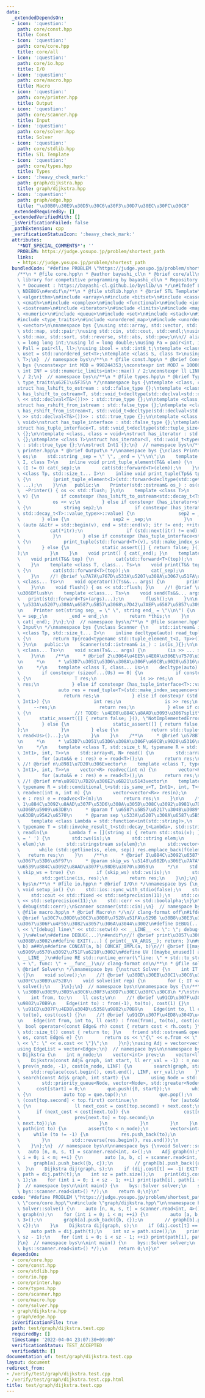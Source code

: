 ```yaml
---
data:
  _extendedDependsOn:
  - icon: ':question:'
    path: core/const.hpp
    title: Const
  - icon: ':question:'
    path: core/core.hpp
    title: core/all
  - icon: ':question:'
    path: core/io.hpp
    title: I/O
  - icon: ':question:'
    path: core/macro.hpp
    title: Macro
  - icon: ':question:'
    path: core/printer.hpp
    title: Output
  - icon: ':question:'
    path: core/scanner.hpp
    title: Input
  - icon: ':question:'
    path: core/solver.hpp
    title: Solver
  - icon: ':question:'
    path: core/stdlib.hpp
    title: STL Template
  - icon: ':question:'
    path: core/types.hpp
    title: Types
  - icon: ':heavy_check_mark:'
    path: graph/dijkstra.hpp
    title: graph/dijkstra.hpp
  - icon: ':question:'
    path: graph/edge.hpp
    title: "\u30B0\u30E9\u30D5\u30C6\u30F3\u30D7\u30EC\u30FC\u30C8"
  _extendedRequiredBy: []
  _extendedVerifiedWith: []
  _isVerificationFailed: false
  _pathExtension: cpp
  _verificationStatusIcon: ':heavy_check_mark:'
  attributes:
    '*NOT_SPECIAL_COMMENTS*': ''
    PROBLEM: https://judge.yosupo.jp/problem/shortest_path
    links:
    - https://judge.yosupo.jp/problem/shortest_path
  bundledCode: "#define PROBLEM \"https://judge.yosupo.jp/problem/shortest_path\"\n\
    /**\n * @file core.hpp\n * @author bayashi_cl\n * @brief core/all\n *\n * C++\
    \ library for competitive programming by bayashi_cl\n * Repository: https://github.com/bayashi-cl/byslib\n\
    \ * Document : https://bayashi-cl.github.io/byslib/\n */\n#ifndef LOCAL\n#define\
    \ NDEBUG\n#endif\n/**\n * @file stdlib.hpp\n * @brief STL Template\n */\n#include\
    \ <algorithm>\n#include <array>\n#include <bitset>\n#include <cassert>\n#include\
    \ <cmath>\n#include <complex>\n#include <functional>\n#include <iomanip>\n#include\
    \ <iostream>\n#include <iterator>\n#include <limits>\n#include <map>\n#include\
    \ <numeric>\n#include <queue>\n#include <set>\n#include <stack>\n#include <string>\n\
    #include <type_traits>\n#include <unordered_map>\n#include <unordered_set>\n#include\
    \ <vector>\n\nnamespace bys {\nusing std::array, std::vector, std::string, std::set,\
    \ std::map, std::pair;\nusing std::cin, std::cout, std::endl;\nusing std::min,\
    \ std::max, std::sort, std::reverse, std::abs, std::pow;\n\n// alias\nusing ll\
    \ = long long int;\nusing ld = long double;\nusing Pa = pair<int, int>;\nusing\
    \ Pall = pair<ll, ll>;\nusing ibool = std::int8_t;\ntemplate <class T>\nusing\
    \ uset = std::unordered_set<T>;\ntemplate <class S, class T>\nusing umap = std::unordered_map<S,\
    \ T>;\n}  // namespace bys\n/**\n * @file const.hpp\n * @brief Const\n */\nnamespace\
    \ bys {\nconstexpr int MOD = 998244353;\nconstexpr int MOD7 = 1000000007;\nconstexpr\
    \ int INF = std::numeric_limits<int>::max() / 2;\nconstexpr ll LINF = std::numeric_limits<ll>::max()\
    \ / 2;\n}  // namespace bys\n/**\n * @file types.hpp\n * @brief Types\n *\n *\
    \ type_traits\u62E1\u5F35\n */\nnamespace bys {\ntemplate <class, class = void>\n\
    struct has_lshift_to_ostream : std::false_type {};\ntemplate <class T>\nstruct\
    \ has_lshift_to_ostream<T, std::void_t<decltype(std::declval<std::ostream&>()\
    \ << std::declval<T&>())>> : std::true_type {};\n\ntemplate <class, class = void>\n\
    struct has_rshift_from_istream : std::false_type {};\ntemplate <class T>\nstruct\
    \ has_rshift_from_istream<T, std::void_t<decltype(std::declval<std::istream&>()\
    \ >> std::declval<T&>())>> : std::true_type {};\n\ntemplate <class T, class =\
    \ void>\nstruct has_tuple_interface : std::false_type {};\ntemplate <class T>\n\
    struct has_tuple_interface<T, std::void_t<decltype(std::tuple_size<T>())>> : std::true_type\
    \ {};\n\ntemplate <class, class = void>\nstruct has_iterator : std::false_type\
    \ {};\ntemplate <class T>\nstruct has_iterator<T, std::void_t<typename T::iterator>>\
    \ : std::true_type {};\n\nstruct Int1 {};\n}  // namespace bys\n/**\n * @file\
    \ printer.hpp\n * @brief Output\n */\nnamespace bys {\nclass Printer {\n    std::ostream&\
    \ os;\n    std::string _sep = \" \", _end = \"\\n\";\n    template <std::size_t\
    \ I, class T>\n    inline void print_tuple_element(T&& elem) {\n        if constexpr\
    \ (I != 0) cat(_sep);\n        cat(std::forward<T>(elem));\n    }\n    template\
    \ <class Tp, std::size_t... I>\n    inline void print_tuple(Tp&& tp, std::index_sequence<I...>)\
    \ {\n        (print_tuple_element<I>(std::forward<decltype(std::get<I>(tp))>(std::get<I>(tp))),\
    \ ...);\n    }\n\n   public:\n    Printer(std::ostream& os_) : os(os_) {}\n  \
    \  ~Printer() { os << std::flush; }\n\n    template <class T>\n    void cat(T&&\
    \ v) {\n        if constexpr (has_lshift_to_ostream<std::decay_t<T>>::value) {\n\
    \            os << v;\n        } else if constexpr (has_iterator<std::decay_t<T>>::value)\
    \ {\n            string sep2;\n            if constexpr (has_iterator<std::decay_t<typename\
    \ std::decay_t<T>::value_type>>::value) {\n                sep2 = _end;\n    \
    \        } else {\n                sep2 = _sep;\n            }\n            for\
    \ (auto &&itr = std::begin(v), end = std::end(v); itr != end; ++itr) {\n     \
    \           cat(*itr);\n                if (std::next(itr) != end) cat(sep2);\n\
    \            }\n        } else if constexpr (has_tuple_interface<std::decay_t<T>>::value)\
    \ {\n            print_tuple(std::forward<T>(v), std::make_index_sequence<std::tuple_size_v<std::decay_t<T>>>());\n\
    \        } else {\n            static_assert([] { return false; }(), \"type error\"\
    );\n        }\n    }\n    void print() { cat(_end); }\n    template <class T>\n\
    \    void print(T&& top) {\n        cat(std::forward<T>(top));\n        cat(_end);\n\
    \    }\n    template <class T, class... Ts>\n    void print(T&& top, Ts&&... args)\
    \ {\n        cat(std::forward<T>(top));\n        cat(_sep);\n        print(std::forward<Ts>(args)...);\n\
    \    }\n    //! @brief \u7A7A\u767D\u533A\u5207\u308A\u3067\u51FA\u529B\n    template\
    \ <class... Ts>\n    void operator()(Ts&&... args) {\n        print(std::forward<Ts>(args)...);\n\
    \    }\n\n    void flush() { os << std::flush; }\n    //! @brief \u51FA\u529B\u5F8C\
    \u306Bflush\n    template <class... Ts>\n    void send(Ts&&... args) {\n     \
    \   print(std::forward<Ts>(args)...);\n        flush();\n    }\n\n    //! @brief\
    \ \u533A\u5207\u308A\u6587\u5B57\u3068\u7D42\u7AEF\u6587\u5B57\u3092\u8A2D\u5B9A\
    \n    Printer set(string sep_ = \" \", string end_ = \"\\n\") {\n        _sep\
    \ = sep_;\n        _end = end_;\n        return *this;\n    }\n    void lf() {\
    \ cat(_end); }\n};\n}  // namespace bys\n/**\n * @file scanner.hpp\n * @brief\
    \ Input\n */\nnamespace bys {\nclass Scanner {\n    std::istream& is;\n    template\
    \ <class Tp, std::size_t... I>\n    inline decltype(auto) read_tuple(std::index_sequence<I...>)\
    \ {\n        return Tp{read<typename std::tuple_element_t<I, Tp>>()...};\n   \
    \ }\n\n   public:\n    Scanner(std::istream& is_) : is(is_){};\n\n    template\
    \ <class... Ts>\n    void scan(Ts&... args) {\n        (is >> ... >> args);\n\
    \    }\n\n    /**\n     * @brief 2\u3064\u4EE5\u4E0A\u306E\u7570\u306A\u308B\u578B\
    \n     *\n     * \u53D7\u3051\u53D6\u308A\u306F\u69CB\u9020\u5316\u675F\u7E1B\u3067\
    \n     */\n    template <class T, class... Us>\n    decltype(auto) read() {\n\
    \        if constexpr (sizeof...(Us) == 0) {\n            if constexpr (has_rshift_from_istream<T>::value)\
    \ {\n                T res;\n                is >> res;\n                return\
    \ res;\n            } else if constexpr (has_tuple_interface<T>::value) {\n  \
    \              auto res = read_tuple<T>(std::make_index_sequence<std::tuple_size_v<T>>());\n\
    \                return res;\n            } else if constexpr (std::is_same_v<T,\
    \ Int1>) {\n                int res;\n                is >> res;\n           \
    \     --res;\n                return res;\n            } else if constexpr (has_iterator<T>::value)\
    \ {\n                //! TODO: \u4E00\u884C\u8AAD\u3093\u3067split\n         \
    \       static_assert([] { return false; }(), \"NotImplementedError\");\n    \
    \        } else {\n                static_assert([] { return false; }(), \"TypeError\"\
    );\n            }\n        } else {\n            return std::tuple{read<T>(),\
    \ read<Us>()...};\n        }\n    }\n    /**\n     * @brief \u578BT\u3092N\u500B\
    \n     *\n     * \u53D7\u3051\u53D6\u308A\u306F\u69CB\u9020\u5316\u675F\u7E1B\u3067\
    \n     */\n    template <class T, std::size_t N, typename R = std::conditional_t<std::is_same_v<T,\
    \ Int1>, int, T>>\n    std::array<R, N> read() {\n        std::array<R, N> res;\n\
    \        for (auto&& e : res) e = read<T>();\n        return res;\n    }\n   \
    \ //! @brief n\u8981\u7D20\u306Evector\n    template <class T, typename R = std::conditional_t<std::is_same_v<T,\
    \ Int1>, int, T>>\n    vector<R> readvec(int n) {\n        vector<R> res(n);\n\
    \        for (auto&& e : res) e = read<T>();\n        return res;\n    }\n   \
    \ //! @brief n*m\u8981\u7D20\u306E2\u6B21\u5143vector\n    template <class T,\
    \ typename R = std::conditional_t<std::is_same_v<T, Int1>, int, T>>\n    vector<vector<R>>\
    \ readvec(int n, int m) {\n        vector<vector<R>> res(n);\n        for (auto&&\
    \ e : res) e = readvec<T>(m);\n        return res;\n    }\n\n    /**\n     * @brief\
    \ 1\u884C\u3092\u8AAD\u307F\u53D6\u308A\u305D\u308C\u3092\u8981\u7D20\u3054\u3068\
    \u306B\u5909\u63DB\n     * @param f \u6587\u5B57\u5217\u304B\u3089\u306E\u5909\
    \u63DB\u95A2\u6570\n     * @param sep \u533A\u5207\u308A\u6587\u5B57\n     */\n\
    \    template <class Lambda = std::function<int(std::string)>,\n             \
    \ typename T = std::invoke_result_t<std::decay_t<Lambda>, std::string>>\n    std::vector<T>\
    \ readln(\n        Lambda f = [](string x) { return std::stoi(x); }, char sep\
    \ = ' ') {\n        std::ws(is);\n        std::string elem;\n        std::getline(is,\
    \ elem);\n        std::stringstream ss{elem};\n        std::vector<T> res;\n \
    \       while (std::getline(ss, elem, sep)) res.emplace_back(f(elem));\n     \
    \   return res;\n    }\n    /**\n     * @brief 1\u884C\u3092\u6587\u5B57\u5217\
    \u3067\u53D6\u5F97\n     * @param skip_ws \u5148\u982D\u306E\u7A7A\u767D\u30FB\
    \u6539\u884C\u3092\u8AAD\u307F\u98DB\u3070\u3059\n     */\n    std::string getline(bool\
    \ skip_ws = true) {\n        if (skip_ws) std::ws(is);\n        std::string res;\n\
    \        std::getline(is, res);\n        return res;\n    }\n};\n}  // namespace\
    \ bys\n/**\n * @file io.hpp\n * @brief I/O\n */\nnamespace bys {\n__attribute__((constructor))\
    \ void setup_io() {\n    std::ios::sync_with_stdio(false);\n    std::cin.tie(nullptr);\n\
    \    std::cout << std::fixed << std::setprecision(11);\n    std::cerr << std::fixed\
    \ << std::setprecision(11);\n    std::cerr << std::boolalpha;\n}\n\nPrinter print(std::cout),\
    \ debug(std::cerr);\nScanner scanner(std::cin);\n}  // namespace bys\n/**\n *\
    \ @file macro.hpp\n * @brief Macro\n */\n// clang-format off\n#ifdef LOCAL\n//!\
    \ @brief \u30C7\u30D0\u30C3\u30B0\u7528\u51FA\u529B \u30B8\u30E3\u30C3\u30B8\u4E0A\
    \u3067\u306F\u4F55\u3082\u3057\u306A\u3044\u3002\n#define DEBUG(...) { std::cerr\
    \ << \"[debug] line\" << std::setw(4) << __LINE__ << \": \"; debug(__VA_ARGS__);\
    \ }\n#else\n#define DEBUG(...)\n#endif\n//! @brief print\u3057\u3066return\u3059\
    \u308B\u3002\n#define EXIT(...) { print(__VA_ARGS__); return; }\n#define CONCAT_IMPL(a,\
    \ b) a##b\n#define CONCAT(a, b) CONCAT_IMPL(a, b)\n//! @brief [[maybe_unused]]\u306A\
    \u5909\u6570\u3092\u751F\u6210\u3002\n#define UV [[maybe_unused]] auto CONCAT(unused_val_,\
    \ __LINE__)\n#define RE std::runtime_error(\"line: \" + std::to_string(__LINE__)\
    \ + \", func: \" + __func__)\n// clang-format on\n/**\n * @file solver.hpp\n *\
    \ @brief Solver\n */\nnamespace bys {\nstruct Solver {\n    int IT = 1;\n    Solver()\
    \ {}\n    void solve();\n    //! @brief \u30DE\u30EB\u30C1\u30C6\u30B9\u30C8\u30B1\
    \u30FC\u30B9\u7528\n    void solve(int rep) {\n        for (; IT <= rep; ++IT)\
    \ solve();\n    }\n};\n}  // namespace bys\n\nnamespace bys {\n/**\n * @brief\
    \ \u30B0\u30E9\u30D5\u30C6\u30F3\u30D7\u30EC\u30FC\u30C8\n */\nstruct Edge {\n\
    \    int from, to;\n    ll cost;\n\n    //! @brief \u91CD\u307F\u306A\u3057\u5358\
    \u9802\u70B9\n    Edge(int to) : from(-1), to(to), cost(1) {}\n    //! @brief\
    \ \u91CD\u307F\u4ED8\u304D\u5358\u9802\u70B9\n    Edge(int to, ll cost) : from(-1),\
    \ to(to), cost(cost) {}\n    //! @brief \u91CD\u307F\u4ED8\u304D\u4E21\u9802\u70B9\
    \n    Edge(int from, int to, ll cost) : from(from), to(to), cost(cost) {}\n  \
    \  bool operator<(const Edge& rh) const { return cost < rh.cost; }\n    operator\
    \ std::size_t() const { return to; }\n    friend std::ostream& operator<<(std::ostream&\
    \ os, const Edge& e) {\n        return os << \"{\" << e.from << \" -> \" << e.to\
    \ << \": \" << e.cost << \"}\";\n    }\n};\nusing Adj = vector<vector<Edge>>;\n\
    using EdgeList = vector<Edge>;\n}  // namespace bys\n\nnamespace bys {\nstruct\
    \ Dijkstra {\n    int n_node;\n    vector<int> prev;\n    vector<ll> cost;\n\n\
    \    Dijkstra(const Adj& graph, int start, ll err_val = -1) : n_node(graph.size()),\
    \ prev(n_node, -1), cost(n_node, LINF) {\n        search(graph, start);\n    \
    \    std::replace(cost.begin(), cost.end(), LINF, err_val);\n    }\n\n    void\
    \ search(const Adj& graph, int start) {\n        using Node = std::pair<ll, int>;\n\
    \        std::priority_queue<Node, vector<Node>, std::greater<Node>> que;\n  \
    \      cost[start] = 0;\n        que.push({0, start});\n        while (!que.empty())\
    \ {\n            auto top = que.top();\n            que.pop();\n            if\
    \ (cost[top.second] < top.first) continue;\n            for (auto&& next : graph[top.second])\
    \ {\n                ll next_cost = cost[top.second] + next.cost;\n          \
    \      if (next_cost < cost[next.to]) {\n                    cost[next.to] = next_cost;\n\
    \                    prev[next.to] = top.second;\n                    que.push({next_cost,\
    \ next.to});\n                }\n            }\n        }\n    }\n    vector<int>\
    \ path(int to) {\n        assert(to < n_node);\n        vector<int> res;\n   \
    \     while (to != -1) {\n            res.push_back(to);\n            to = prev[to];\n\
    \        }\n        std::reverse(res.begin(), res.end());\n        return res;\n\
    \    }\n};\n}  // namespace bys\n\nnamespace bys {\nvoid Solver::solve() {\n \
    \   auto [n, m, s, t] = scanner.read<int, 4>();\n    Adj graph(n);\n    for (int\
    \ i = 0; i < m; ++i) {\n        auto [a, b, c] = scanner.read<int, 3>();\n   \
    \     graph[a].push_back({b, c});\n        // graph[b].push_back({a, c});\n  \
    \  }\n    Dijkstra dij(graph, s);\n    if (dij.cost[t] == -1) EXIT(-1);\n    auto\
    \ path = dij.path(t);\n    int sz = path.size();\n    print(dij.cost[t], sz -\
    \ 1);\n    for (int i = 0; i < sz - 1; ++i) print(path[i], path[i + 1]);\n}\n\
    }  // namespace bys\n\nint main() {\n    bys::Solver solver;\n    solver.solve(/*\
    \ bys::scanner.read<int>() */);\n    return 0;\n}\n"
  code: "#define PROBLEM \"https://judge.yosupo.jp/problem/shortest_path\"\n#include\
    \ \"core/core.hpp\"\n#include \"graph/dijkstra.hpp\"\n\nnamespace bys {\nvoid\
    \ Solver::solve() {\n    auto [n, m, s, t] = scanner.read<int, 4>();\n    Adj\
    \ graph(n);\n    for (int i = 0; i < m; ++i) {\n        auto [a, b, c] = scanner.read<int,\
    \ 3>();\n        graph[a].push_back({b, c});\n        // graph[b].push_back({a,\
    \ c});\n    }\n    Dijkstra dij(graph, s);\n    if (dij.cost[t] == -1) EXIT(-1);\n\
    \    auto path = dij.path(t);\n    int sz = path.size();\n    print(dij.cost[t],\
    \ sz - 1);\n    for (int i = 0; i < sz - 1; ++i) print(path[i], path[i + 1]);\n\
    }\n}  // namespace bys\n\nint main() {\n    bys::Solver solver;\n    solver.solve(/*\
    \ bys::scanner.read<int>() */);\n    return 0;\n}\n"
  dependsOn:
  - core/core.hpp
  - core/const.hpp
  - core/stdlib.hpp
  - core/io.hpp
  - core/printer.hpp
  - core/types.hpp
  - core/scanner.hpp
  - core/macro.hpp
  - core/solver.hpp
  - graph/dijkstra.hpp
  - graph/edge.hpp
  isVerificationFile: true
  path: test/graph/dijkstra.test.cpp
  requiredBy: []
  timestamp: '2022-04-04 23:07:30+09:00'
  verificationStatus: TEST_ACCEPTED
  verifiedWith: []
documentation_of: test/graph/dijkstra.test.cpp
layout: document
redirect_from:
- /verify/test/graph/dijkstra.test.cpp
- /verify/test/graph/dijkstra.test.cpp.html
title: test/graph/dijkstra.test.cpp
---
```


